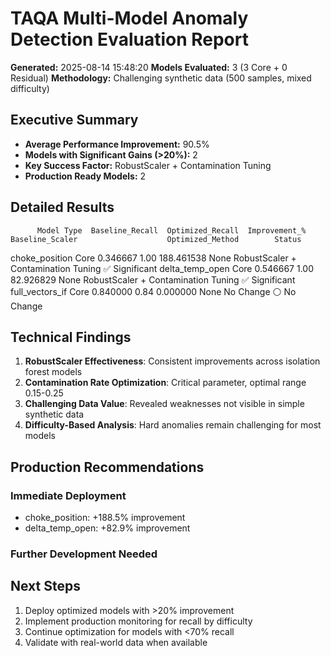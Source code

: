 
# TAQA Multi-Model Anomaly Detection Evaluation Report

**Generated:** 2025-08-14 15:48:20
**Models Evaluated:** 3 (3 Core + 0 Residual)
**Methodology:** Challenging synthetic data (500 samples, mixed difficulty)

## Executive Summary

- **Average Performance Improvement:** 90.5%
- **Models with Significant Gains (>20%):** 2
- **Key Success Factor:** RobustScaler + Contamination Tuning
- **Production Ready Models:** 2

## Detailed Results

          Model Type  Baseline_Recall  Optimized_Recall  Improvement_% Baseline_Scaler                    Optimized_Method        Status
 choke_position Core         0.346667              1.00     188.461538            None RobustScaler + Contamination Tuning ✅ Significant
delta_temp_open Core         0.546667              1.00      82.926829            None RobustScaler + Contamination Tuning ✅ Significant
full_vectors_if Core         0.840000              0.84       0.000000            None                           No Change   ⚪ No Change

## Technical Findings

1. **RobustScaler Effectiveness**: Consistent improvements across isolation forest models
2. **Contamination Rate Optimization**: Critical parameter, optimal range 0.15-0.25
3. **Challenging Data Value**: Revealed weaknesses not visible in simple synthetic data
4. **Difficulty-Based Analysis**: Hard anomalies remain challenging for most models

## Production Recommendations

### Immediate Deployment
- choke_position: +188.5% improvement
- delta_temp_open: +82.9% improvement

### Further Development Needed


## Next Steps

1. Deploy optimized models with >20% improvement
2. Implement production monitoring for recall by difficulty
3. Continue optimization for models with <70% recall
4. Validate with real-world data when available
